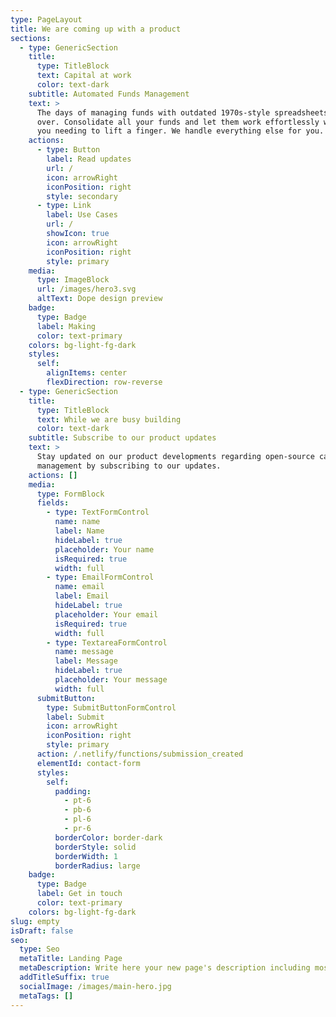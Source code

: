 ```yaml
---
type: PageLayout
title: We are coming up with a product
sections:
  - type: GenericSection
    title:
      type: TitleBlock
      text: Capital at work
      color: text-dark
    subtitle: Automated Funds Management
    text: >
      The days of managing funds with outdated 1970s-style spreadsheets are
      over. Consolidate all your funds and let them work effortlessly without
      you needing to lift a finger. We handle everything else for you.
    actions:
      - type: Button
        label: Read updates
        url: /
        icon: arrowRight
        iconPosition: right
        style: secondary
      - type: Link
        label: Use Cases
        url: /
        showIcon: true
        icon: arrowRight
        iconPosition: right
        style: primary
    media:
      type: ImageBlock
      url: /images/hero3.svg
      altText: Dope design preview
    badge:
      type: Badge
      label: Making
      color: text-primary
    colors: bg-light-fg-dark
    styles:
      self:
        alignItems: center
        flexDirection: row-reverse
  - type: GenericSection
    title:
      type: TitleBlock
      text: While we are busy building
      color: text-dark
    subtitle: Subscribe to our product updates
    text: >
      Stay updated on our product developments regarding open-source capital
      management by subscribing to our updates.
    actions: []
    media:
      type: FormBlock
      fields:
        - type: TextFormControl
          name: name
          label: Name
          hideLabel: true
          placeholder: Your name
          isRequired: true
          width: full
        - type: EmailFormControl
          name: email
          label: Email
          hideLabel: true
          placeholder: Your email
          isRequired: true
          width: full
        - type: TextareaFormControl
          name: message
          label: Message
          hideLabel: true
          placeholder: Your message
          width: full
      submitButton:
        type: SubmitButtonFormControl
        label: Submit
        icon: arrowRight
        iconPosition: right
        style: primary
      action: /.netlify/functions/submission_created
      elementId: contact-form
      styles:
        self:
          padding:
            - pt-6
            - pb-6
            - pl-6
            - pr-6
          borderColor: border-dark
          borderStyle: solid
          borderWidth: 1
          borderRadius: large
    badge:
      type: Badge
      label: Get in touch
      color: text-primary
    colors: bg-light-fg-dark
slug: empty
isDraft: false
seo:
  type: Seo
  metaTitle: Landing Page
  metaDescription: Write here your new page's description including most relevant keywords.
  addTitleSuffix: true
  socialImage: /images/main-hero.jpg
  metaTags: []
---
```

